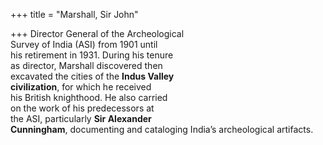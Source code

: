 +++
title = "Marshall, Sir John"

+++
Director General of the Archeological  
Survey of India (ASI) from 1901 until  
his retirement in 1931. During his tenure  
as director, Marshall discovered then  
excavated the cities of the **Indus Valley**  
**civilization**, for which he received  
his British knighthood. He also carried  
on the work of his predecessors at  
the ASI, particularly **Sir Alexander**  
**Cunningham**, documenting and cataloging India’s archeological artifacts.